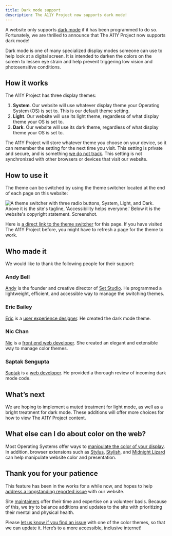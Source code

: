```yaml
---
title: Dark mode support
description: The A11Y Project now supports dark mode!
---
```


A website only supports [dark mode](https://www.a11yproject.com/posts/operating-system-and-browser-accessibility-display-modes/#dark-mode) if it has been programmed to do so. Fortunately, we are thrilled to announce that The A11Y Project now supports dark mode!

Dark mode is one of many specialized display modes someone can use to help look at a digital screen. It is intended to darken the colors on the screen to lessen eye strain and help prevent triggering low vision and photosensitive conditions.

## How it works

The A11Y Project has three display themes:

1. <strong>System</strong>. Our website will use whatever display theme your Operating System (OS) is set to. This is our default theme setting.
1. <strong>Light</strong>. Our website will use its light theme, regardless of what display theme your OS is set to.
1. <strong>Dark</strong>. Our website will use its dark theme, regardless of what display theme your OS is set to.

The A11Y Project will store whatever theme you choose on your device, so it can remember the setting for the next time you visit. This setting is private and secure, and is something [we do not track](https://www.a11yproject.com/privacy-and-security/). This setting is not synchronized with other browsers or devices that visit our website.

## How to use it

The theme can be switched by using the theme switcher located at the end of each page on this website:

<picture>
	<source srcset="/img/announcements/dark-mode-support/theme-switcher-dark.png" media="(prefers-color-scheme: dark)">
	<img role="img" alt="A theme switcher with three radio buttons, System, Light, and Dark. Above it is the site's tagline, 'Accessibility helps everyone.' Below it is the website's copyright statement. Screenshot." src="/img/announcements/dark-mode-support/theme-switcher-dark.png" />
</picture>

Here is [a direct link to the theme switcher](#theme) for this page. If you have visited The A11Y Project before, you might have to refresh a page for the theme to work.

## Who made it

We would like to thank the following people for their support:

### Andy Bell

[Andy](https://twitter.com/hankchizljaw) is the founder and creative director of [Set Studio](https://set.studio/). He programmed a lightweight, efficient, and accessible way to manage the switching themes.

### Eric Bailey

[Eric](https://twitter.com/ericwbailey) is a [user experience designer](https://ericwbailey.design/). He created the dark mode theme.

### Nic Chan

[Nic](https://twitter.com/NicMakesStuff) is a [front end web developer](https://www.nicchan.me/). She created an elegant and extensible way to manage color themes.

### Saptak Sengupta

[Saptak](https://twitter.com/Saptak013) is a [web developer](https://saptaks.blog/). He provided a thorough review of incoming dark mode code.

## What’s next

We are hoping to implement a muted treatment for light mode, as well as a bright treatment for dark mode. These additions will offer more choices for how to view The A11Y Project content.

## What else can I do about color on the web?

Most Operating Systems offer ways to [manipulate the color of your display](https://www.a11yproject.com/posts/operating-system-and-browser-accessibility-display-modes/). In addition, browser extensions such as [Stylus](https://en.wikipedia.org/wiki/Stylus_(browser_extension)), [Stylish](https://userstyles.org/), and [Midnight Lizard](https://midnight-lizard.org/home) can help manipulate website color and presentation.

## Thank you for your patience

This feature has been in the works for a while now, and hopes to help [address a longstanding reported issue](https://github.com/a11yproject/a11yproject.com/issues/1008) with our website.

Site [maintainers](https://www.a11yproject.com/team/#maintainers) offer their time and expertise on a volunteer basis. Because of this, we try to balance additions and updates to the site with prioritizing their mental and physical health.

Please [let us know if you find an issue](https://www.a11yproject.com/contributing-guidelines/#reporting-issues) with one of the color themes, so that we can update it. Here’s to a more accessible, inclusive internet!
